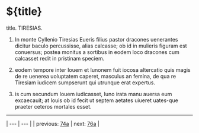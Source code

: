 # ${title}

title. TIRESIAS.



1. In monte Cyllenio Tiresias Eueris filius pastor dracones uenerantes dicitur baculo percussisse, alias calcasse; ob id in mulieris figuram est conuersus; postea monitus a sortibus in eodem loco dracones cum calcasset redit in pristinam speciem.



2. eodem tempore inter Iouem et Iunonem fuit iocosa altercatio quis magis de re uenerea uoluptatem caperet, masculus an femina, de qua re Tiresiam iudicem sumpserunt qui utrunque erat expertus.



3. is cum secundum Iouem iudicasset, Iuno irata manu auersa eum excaecauit; at Iouis ob id fecit ut septem aetates uiueret uates-que praeter ceteros mortales esset.



---

| --- | --- |
| previous: [74a](../74a/) | next: [76a](../76a/) |